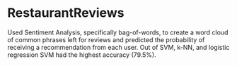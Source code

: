# RestaurantReviews
Used Sentiment Analysis, specifically bag-of-words, to create a word cloud of common phrases left for reviews and predicted the probability of receiving a recommendation from each user. Out of SVM, k-NN, and logistic regression SVM had the highest accuracy (79.5%).
